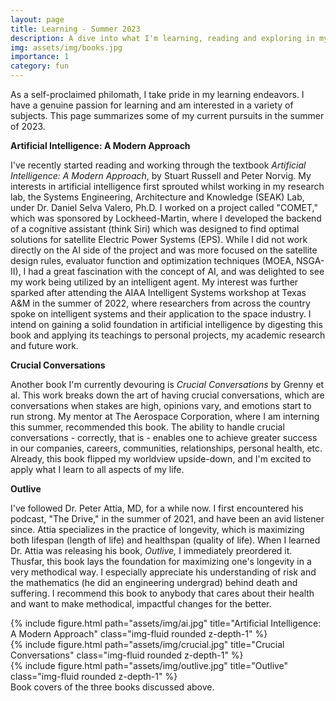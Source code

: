 ```yaml
---
layout: page
title: Learning - Summer 2023
description: A dive into what I'm learning, reading and exploring in my free time.
img: assets/img/books.jpg
importance: 1
category: fun
---
```


As a self-proclaimed philomath, I take pride in my learning endeavors. I have a genuine passion for learning and am interested
in a variety of subjects. This page summarizes some of my current pursuits in the summer of 2023.

**Artificial Intelligence: A Modern Approach**

I've recently started reading and working through the textbook *Artificial Intelligence: A Modern Approach*, by Stuart Russell and Peter Norvig.
My interests in artificial intelligence first sprouted whilst working in my research lab, the Systems Engineering, Architecture and Knowledge (SEAK) Lab, under Dr. Daniel Selva Valero, Ph.D. I worked on a project called "COMET," which was sponsored by Lockheed-Martin, where I developed the backend of a cognitive assistant (think Siri) which was designed to find optimal solutions for satellite Electric Power Systems (EPS). While I did not work directly on the AI side of the project and was more focused on the satellite design rules, evaluator function and optimization techniques (MOEA, NSGA-II), I had a great fascination with the concept of AI, and was delighted to see my work being utilized by an intelligent agent. My interest was further sparked after attending the AIAA Intelligent Systems workshop at Texas A&M in the summer of 2022, where researchers from across the country spoke on intelligent systems and their application to the space industry. I intend on gaining a solid foundation in artificial intelligence by digesting this book and applying its teachings to personal projects, my academic research and future work.


**Crucial Conversations**

Another book I'm currently devouring is *Crucial Conversations* by Grenny et al. This work breaks down the art of having crucial conversations, which are conversations when stakes are high, opinions vary, and emotions start to run strong. My mentor at The Aerospace Corporation, where I am interning this summer, recommended this book. The ability to handle crucial conversations - correctly, that is - enables one to achieve greater success in our companies, careers, communities, relationships, personal health, etc. Already, this book flipped my worldview upside-down, and I'm excited to apply what I learn to all aspects of my life.

**Outlive**

I've followed Dr. Peter Attia, MD, for a while now. I first encountered his podcast, "The Drive," in the summer of 2021, and have been an avid listener since. Attia specializes in the practice of longevity, which is maximizing both lifespan (length of life) and healthspan (quality of life). When I learned Dr. Attia was releasing his book, *Outlive,* I immediately preordered it. Thusfar, this book lays the foundation for maximizing one's longevity in a very methodical way. I especially appreciate his understanding of risk and the mathematics (he did an engineering undergrad) behind death and suffering. I recommend this book to anybody that cares about their health and want to make methodical, impactful changes for the better.

<div class="row">
    <div class="col-sm mt-3 mt-md-0">
        {% include figure.html path="assets/img/ai.jpg" title="Artificial Intelligence: A Modern Approach" class="img-fluid rounded z-depth-1" %}
    </div>
    <div class="col-sm mt-3 mt-md-0">
        {% include figure.html path="assets/img/crucial.jpg" title="Crucial Conversations" class="img-fluid rounded z-depth-1" %}
    </div>
    <div class="col-sm mt-3 mt-md-0">
        {% include figure.html path="assets/img/outlive.jpg" title="Outlive" class="img-fluid rounded z-depth-1" %}
    </div>
</div>
<div class="caption">
    Book covers of the three books discussed above.
</div>
